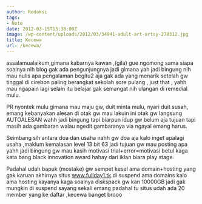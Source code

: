 ```yaml
---
author: Redaksi
tags:
- Note
date: 2012-03-15T13:38:00Z
image: /wp-content/uploads/2012/03/34941-adult-art-artsy-278312.jpg
title: Kecewa
url: /kecewa/
---
```



assalamualaikum,gimana kabarnya kawan ,(gila) gue ngomong sama siapa soalnya nih blog gak ada pengunjungnya jadi gimana yah jadi bingung nih mau nulis apa pengalaman begitu2 aja gak ada yang menarik setelah gw tinggal di cirebon paling berangkat sekolah sore pulang , just that , yahh mau ngapain lagi selain itu belajar gak semangat nih ulangan di remedial mulu.

PR nyontek mulu gimana mau maju gw, duit minta mulu, nyari duit susah, emang kebanyakan alesan di otak gw mau lakuin ini otak gw langsung AUTOALESAN wahh jadi bingung tapi biarpun idup gw belum aja tujuan tapi masih ada gambaran walau ngedit gambaranya via ngayal emang harus. 

Seimbang sih antara doa dan usaha nahh gw doa aja kalo inget apalagi usaha ,maklum kemalasan level 13 bit 63 jadi tujuan gw mau posting apa yahh jadi bingung gw mau kasih motivasi trial+error=motivasi betul kaga kata bang black innovation award hahay dari iklan biara play stage. 

Padahal udah bapuk (mostake) gw sempet kesel ama domain+hosting yang gak karuan akhirnya situs www.fullday1.tk di suspend ama domains kalo ama hosting kayanya kaga soalnya diskspack gw kan 10000GB jadi gak mungkin di suspend sayang sekali emang padahal tu situs udah ada 20 member yang ke daftar ,kecewa banget brooo